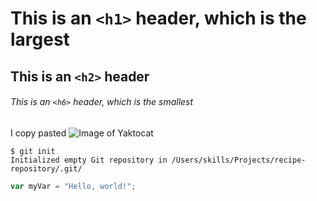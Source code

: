 # This is an `<h1>` header, which is the largest

## This is an `<h2>` header

###### This is an `<h6>` header, which is the smallest
I copy pasted
![Image of Yaktocat](https://octodex.github.com/images/yaktocat.png)
```
$ git init
Initialized empty Git repository in /Users/skills/Projects/recipe-repository/.git/
```
``` javascript
var myVar = "Hello, world!";
```

